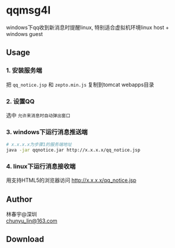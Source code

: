 # qqmsg4l
windows下qq收到新消息时提醒linux, 特别适合虚拟机环境linux host + windows guest

## Usage
### 1. 安装服务端
把 `qq_notice.jsp` 和 `zepto.min.js` 复制到tomcat webapps目录

### 2. 设置QQ  
选中 `允许来消息时自动弹出窗口`

### 3. windows下运行消息推送端
```bash
# x.x.x.x为步骤1的服务端地址
java -jar qqnotice.jar http://x.x.x.x/qq_notice.jsp
```

### 4. linux下运行消息接收端  
用支持HTML5的浏览器访问 http://x.x.x.x/qq_notice.jsp


## Author
林春宇@深圳  
chunyu_lin@163.com

## Download
